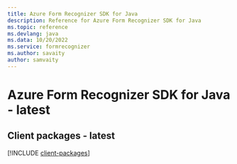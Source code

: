 ```yaml
---
title: Azure Form Recognizer SDK for Java
description: Reference for Azure Form Recognizer SDK for Java
ms.topic: reference
ms.devlang: java
ms.data: 10/20/2022
ms.service: formrecognizer
ms.author: savaity
author: samvaity
---
```

# Azure Form Recognizer SDK for Java - latest

## Client packages - latest
[!INCLUDE [client-packages](form-recognizer-client-index.md)]